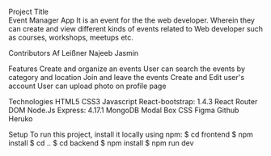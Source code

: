 Project Title  
Event Manager App 
  It is an event for the the web developer. Wherein they can create and view different kinds of events related to Web developer such as courses, workshops,         meetups   etc.
  
Contributors
Af Leißner
Najeeb
Jasmin

Features
Create and organize an events 
User can search the events by category and location
Join and leave the events
Create and Edit user's account 
User can upload photo on profile page

Technologies
HTML5
CSS3
Javascript
React-bootstrap: 1.4.3
React Router DOM
Node.Js
Express: 4.17.1
MongoDB
Modal Box CSS
Figma
Github
Heruko

Setup 
To run this project, install it locally using npm:
$ cd frontend 
$ npm install
$ cd ..
$ cd backend
$ npm install
$ npm run dev








  
  
  
  
 
